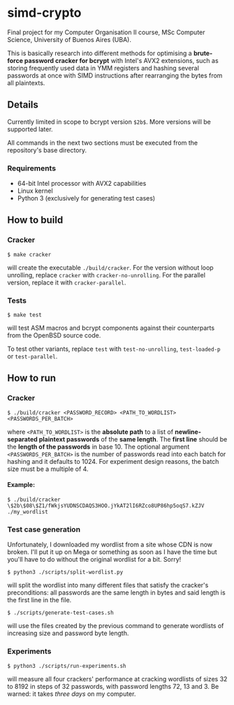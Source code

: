 # simd-crypto

Final project for my Computer Organisation II course, MSc Computer Science,
University of Buenos Aires (UBA).

This is basically research into different methods for optimising a
**brute-force password cracker for bcrypt** with Intel's AVX2 extensions,
such as storing frequently used data in YMM registers and hashing
several passwords at once with SIMD instructions after rearranging
the bytes from all plaintexts. 

## Details

Currently limited in scope to bcrypt version `$2b$`. More versions
will be supported later.

All commands in the next two sections must be executed from the repository's
base directory.

### Requirements

- 64-bit Intel processor with AVX2 capabilities
- Linux kernel
- Python 3 (exclusively for generating test cases)

## How to build

### Cracker

```$ make cracker```

will create the executable `./build/cracker`. For the version without loop unrolling,
replace `cracker` with `cracker-no-unrolling`. For the parallel version, replace it
with `cracker-parallel`.

### Tests

```$ make test```

will test ASM macros and bcrypt components against their counterparts from
the OpenBSD source code.

To test other variants, replace `test` with `test-no-unrolling`,
`test-loaded-p` or `test-parallel`.

## How to run

### Cracker

```$ ./build/cracker <PASSWORD_RECORD> <PATH_TO_WORDLIST> <PASSWORDS_PER_BATCH>```

where `<PATH_TO_WORDLIST>` is the **absolute path** to a list of **newline-separated
plaintext passwords** of the **same length**. The **first line** should be
the **length of the passwords** in base 10.
The optional argument `<PASSWORDS_PER_BATCH>` is the number of passwords read
into each batch for hashing and it defaults to 1024. For experiment design reasons,
the batch size must be a multiple of 4.

#### Example:

```$ ./build/cracker \$2b\$08\$Z1/fWkjsYUDNSCDAQS3HOO.jYkAT2lI6RZco8UP86hp5oqS7.kZJV ./my_wordlist```

### Test case generation

Unfortunately, I downloaded my wordlist from a site whose CDN is now broken.
I'll put it up on Mega or something as soon as I have the time but you'll
have to do without the original wordlist for a bit. Sorry!

```$ python3 ./scripts/split-wordlist.py```

will split the wordlist into many different files that satisfy the cracker's
preconditions: all passwords are the same length in bytes and said length is
the first line in the file.

```$ ./scripts/generate-test-cases.sh```

will use the files created by the previous command to generate wordlists
of increasing size and password byte length.

### Experiments

```$ python3 ./scripts/run-experiments.sh```

will measure all four crackers' performance at cracking wordlists of sizes
32 to 8192 in steps of 32 passwords, with password lengths 72, 13 and 3.
Be warned: it takes _three days_ on my computer.
